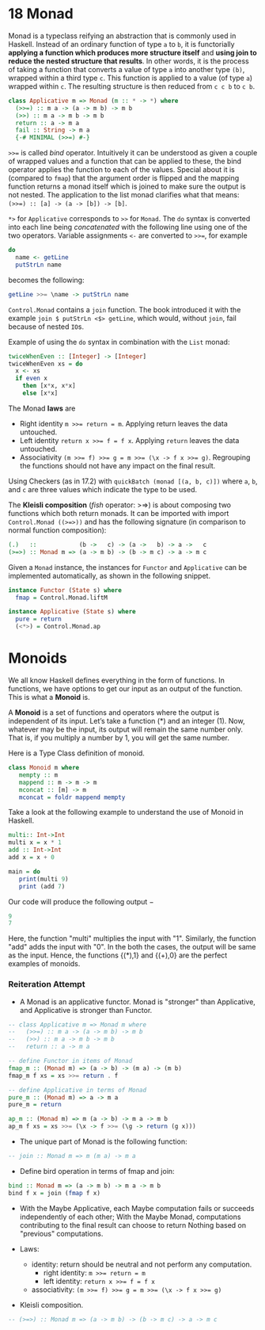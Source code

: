 # 18 Monad

Monad is a typeclass reifying an abstraction that is commonly used in Haskell. Instead of an ordinary function of type `a` to `b`, it is functorially **applying a function which produces more structure itself** and **using join to reduce the nested structure that results**. In other words, it is the process of taking a function that converts a value of type `a` into another type `(b)`, wrapped within a third type `c`. This function is applied to a value (of type `a`) wrapped within `c`. The resulting structure is then reduced from `c c b` to `c b`.

```haskell
class Applicative m => Monad (m :: * -> *) where
  (>>=) :: m a -> (a -> m b) -> m b
  (>>) :: m a -> m b -> m b
  return :: a -> m a
  fail :: String -> m a
  {-# MINIMAL (>>=) #-}
```

`>>=` is called _bind_ operator. Intuitively it can be understood as given a couple of wrapped values and a function that can be applied to these, the bind operator applies the function to each of the values. Special about it is (compared to `fmap`) that the argument order is flipped and the mapping function returns a monad itself which is joined to make sure the output is not nested. The application to the list monad clarifies what that means: `(>>=) :: [a] -> (a -> [b]) -> [b]`.

`*>` for `Applicative` corresponds to `>>` for `Monad`. The `do` syntax is converted into each line being _concatenated_ with the following line using one of the two operators. Variable assignments `<-` are converted to `>>=`, for example

```haskell
do
  name <- getLine
  putStrLn name
```

becomes the following:

```haskell
getLine >>= \name -> putStrLn name
```

`Control.Monad` contains a `join` function. The book introduced it with the example `join $ putStrLn <$> getLine`, which would, without `join`, fail because of nested `IO`s.

Example of using the `do` syntax in combination with the `List` monad:

```haskell
twiceWhenEven :: [Integer] -> [Integer]
twiceWhenEven xs = do
  x <- xs
  if even x
    then [x*x, x*x]
    else [x*x]
```

The Monad **laws** are

- Right identity `m >>= return = m`. Applying return leaves the data untouched.
- Left identity `return x >>= f = f x`. Applying `return` leaves the data untouched.
- Associativity `(m >>= f) >>= g = m >>= (\x -> f x >>= g)`. Regrouping the functions should not have any impact on the final result.

Using Checkers (as in 17.2) with `quickBatch (monad [(a, b, c)])` where `a`, `b`, and `c` are three values which indicate the type to be used.

The **Kleisli composition** (_fish_ operator: >=>) is about composing two functions which both return monads. It can be imported with import `Control.Monad ((>=>))` and has the following signature (in comparison to normal function composition):

```haskell
(.)   ::            (b ->   c) -> (a ->   b) -> a ->   c
(>=>) :: Monad m => (a -> m b) -> (b -> m c) -> a -> m c
```

Given a `Monad` instance, the instances for `Functor` and `Applicative` can be implemented automatically, as shown in the following snippet.

```haskell
instance Functor (State s) where
  fmap = Control.Monad.liftM

instance Applicative (State s) where
  pure = return
  (<*>) = Control.Monad.ap
```

# Monoids
We all know Haskell defines everything in the form of functions. In functions, we have options to get our input as an output of the function. This is what a **Monoid** is.

A **Monoid** is a set of functions and operators where the output is independent of its input. Let’s take a function (*) and an integer (1). Now, whatever may be the input, its output will remain the same number only. That is, if you multiply a number by 1, you will get the same number.

Here is a Type Class definition of monoid.

```haskell
class Monoid m where
   mempty :: m
   mappend :: m -> m -> m
   mconcat :: [m] -> m
   mconcat = foldr mappend mempty
```

Take a look at the following example to understand the use of Monoid in Haskell.

```haskell
multi:: Int->Int
multi x = x * 1
add :: Int->Int
add x = x + 0

main = do
   print(multi 9)
   print (add 7)
```


Our code will produce the following output −

```haskell
9
7
```

Here, the function "multi" multiplies the input with "1". Similarly, the function "add" adds the input with "0". In the both the cases, the output will be same as the input. Hence, the functions {(*),1} and {(+),0} are the perfect examples of monoids.

### Reiteration Attempt

-   A Monad is an applicative functor. Monad is "stronger" than Applicative, and Applicative is stronger than Functor.

``` haskell
-- class Applicative m => Monad m where
--   (>>=) :: m a -> (a -> m b) -> m b
--   (>>) :: m a -> m b -> m b
--   return :: a -> m a

-- define Functor in items of Monad
fmap_m :: (Monad m) => (a -> b) -> (m a) -> (m b)
fmap_m f xs = xs >>= return . f

-- define Applicative in terms of Monad
pure_m :: (Monad m) => a -> m a
pure_m = return

ap_m :: (Monad m) => m (a -> b) -> m a -> m b
ap_m f xs = xs >>= (\x -> f >>= (\g -> return (g x)))
```

-   The unique part of Monad is the following function:

``` haskell
-- join :: Monad m => m (m a) -> m a
```

-   Define bird operation in terms of fmap and join:

``` haskell
bind :: Monad m => (a -> m b) -> m a -> m b
bind f x = join (fmap f x)
```

-   With the Maybe Applicative, each Maybe computation fails or succeeds independently of each other; With the Maybe Monad, computations contributing to the final result can choose to return Nothing based on "previous" computations.

-   Laws:
    -   identity: return should be neutral and not perform any computation.
        -   right identity: `m >>= return = m`
        -   left identity: `return x >>= f = f x`
    -   associativity: `(m >>= f) >>= g = m >>= (\x -> f x >>= g)`
-   Kleisli composition.

``` haskell
-- (>=>) :: Monad m => (a -> m b) -> (b -> m c) -> a -> m c
```